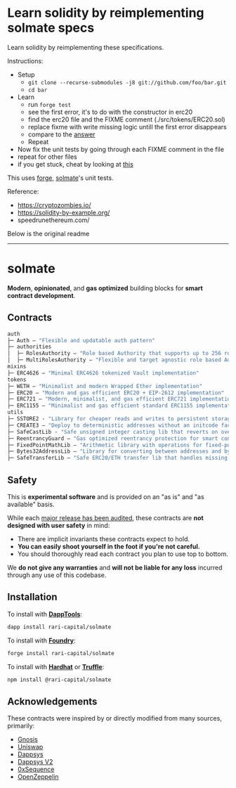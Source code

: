 
# Learn solidity by reimplementing solmate specs

Learn solidity by reimplementing these specifications.

Instructions:
- Setup
  - `git clone --recurse-submodules -j8 git://github.com/foo/bar.git`
  - `cd bar`
- Learn
  - run `forge test`
  - see the first error, it's to do with the constructor in erc20
  - find the erc20 file and the FIXME comment (./src/tokens/ERC20.sol)
  - replace fixme with write missing logic untill the first error disappears
  - compare to the [answer](https://github.com/Rari-Capital/solmate/blob/main/src/tokens/ERC20.sol)
  - Repeat
- Now fix the unit tests by going through each FIXME comment in the  file
- repeat for other files
- if you get stuck, cheat by looking at [this](https://github.com/Rari-Capital/solmate/blob/main/src/tokens/ERC20.sol)

This uses [forge](https://onbjerg.github.io/foundry-book/forge/cheatcodes.html), [solmate](https://github.com/Rari-Capital/solmate)'s unit tests.

Reference:
- https://cryptozombies.io/
- https://solidity-by-example.org/
- speedrunethereum.com/

Below is the original readme

-------

# solmate

**Modern**, **opinionated**, and **gas optimized** building blocks for **smart contract development**.

## Contracts

```ml
auth
├─ Auth — "Flexible and updatable auth pattern"
├─ authorities
│  ├─ RolesAuthority — "Role based Authority that supports up to 256 roles"
│  ├─ MultiRolesAuthority — "Flexible and target agnostic role based Authority"
mixins
├─ ERC4626 — "Minimal ERC4626 tokenized Vault implementation"
tokens
├─ WETH — "Minimalist and modern Wrapped Ether implementation"
├─ ERC20 — "Modern and gas efficient ERC20 + EIP-2612 implementation"
├─ ERC721 — "Modern, minimalist, and gas efficient ERC721 implementation"
├─ ERC1155 — "Minimalist and gas efficient standard ERC1155 implementation"
utils
├─ SSTORE2 - "Library for cheaper reads and writes to persistent storage"
├─ CREATE3 — "Deploy to deterministic addresses without an initcode factor"
├─ SafeCastLib - "Safe unsigned integer casting lib that reverts on overflow"
├─ ReentrancyGuard — "Gas optimized reentrancy protection for smart contracts"
├─ FixedPointMathLib — "Arithmetic library with operations for fixed-point numbers"
├─ Bytes32AddressLib — "Library for converting between addresses and bytes32 values"
├─ SafeTransferLib — "Safe ERC20/ETH transfer lib that handles missing return values"
```

## Safety

This is **experimental software** and is provided on an "as is" and "as available" basis.

While each [major release has been audited](audits), these contracts are **not designed with user safety** in mind:

- There are implicit invariants these contracts expect to hold.
- **You can easily shoot yourself in the foot if you're not careful.**
- You should thoroughly read each contract you plan to use top to bottom.

We **do not give any warranties** and **will not be liable for any loss** incurred through any use of this codebase.

## Installation

To install with [**DappTools**](https://github.com/dapphub/dapptools):

```sh
dapp install rari-capital/solmate
```

To install with [**Foundry**](https://github.com/gakonst/foundry):

```sh
forge install rari-capital/solmate
```

To install with [**Hardhat**](https://github.com/nomiclabs/hardhat) or [**Truffle**](https://github.com/trufflesuite/truffle):

```sh
npm install @rari-capital/solmate
```

## Acknowledgements

These contracts were inspired by or directly modified from many sources, primarily:

- [Gnosis](https://github.com/gnosis/gp-v2-contracts)
- [Uniswap](https://github.com/Uniswap/uniswap-lib)
- [Dappsys](https://github.com/dapphub/dappsys)
- [Dappsys V2](https://github.com/dapp-org/dappsys-v2)
- [0xSequence](https://github.com/0xSequence)
- [OpenZeppelin](https://github.com/OpenZeppelin/openzeppelin-contracts)
